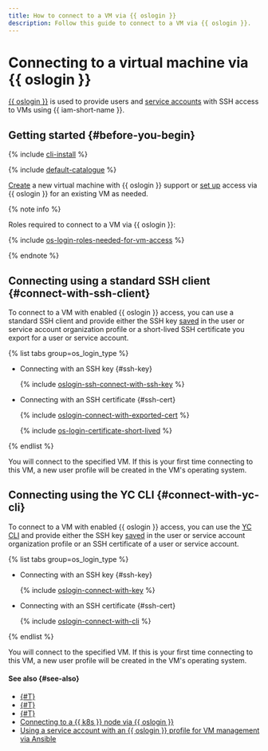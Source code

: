 ```yaml
---
title: How to connect to a VM via {{ oslogin }}
description: Follow this guide to connect to a VM via {{ oslogin }}.
---
```


# Connecting to a virtual machine via {{ oslogin }}

[{{ oslogin }}](../../../organization/concepts/os-login.md) is used to provide users and [service accounts](../../../iam/concepts/users/service-accounts.md) with SSH access to VMs using {{ iam-short-name }}.

## Getting started {#before-you-begin}

{% include [cli-install](../../../_includes/cli-install.md) %}

{% include [default-catalogue](../../../_includes/default-catalogue.md) %}

[Create](./os-login-create-vm.md) a new virtual machine with {{ oslogin }} support or [set up](./enable-os-login.md) access via {{ oslogin }} for an existing VM as needed.

{% note info %}

Roles required to connect to a VM via {{ oslogin }}:

{% include [os-login-roles-needed-for-vm-access](../../../_includes/organization/os-login-roles-needed-for-vm-access.md) %}

{% endnote %}

## Connecting using a standard SSH client {#connect-with-ssh-client}

To connect to a VM with enabled {{ oslogin }} access, you can use a standard SSH client and provide either the SSH key [saved](../../../organization/operations/add-ssh.md) in the user or service account organization profile or a short-lived SSH certificate you export for a user or service account.

{% list tabs group=os_login_type %}

- Connecting with an SSH key {#ssh-key}

  {% include [oslogin-ssh-connect-with-ssh-key](../../../_includes/compute/oslogin-ssh-connect-with-ssh-key.md) %}

- Connecting with an SSH certificate {#ssh-cert}

  {% include [oslogin-connect-with-exported-cert](../../../_includes/compute/oslogin-connect-with-exported-cert.md) %}

  {% include [os-login-certificate-short-lived](../../../_includes/compute/os-login-certificate-short-lived.md) %}

{% endlist %}

You will connect to the specified VM. If this is your first time connecting to this VM, a new user profile will be created in the VM's operating system.

## Connecting using the YC CLI {#connect-with-yc-cli}

To connect to a VM with enabled {{ oslogin }} access, you can use the [YC CLI](../../../cli/quickstart.md) and provide either the SSH key [saved](../../../organization/operations/add-ssh.md) in the user or service account organization profile or an SSH certificate of a user or service account.

{% list tabs group=os_login_type %}

- Connecting with an SSH key {#ssh-key}

  {% include [oslogin-connect-with-key](../../../_includes/compute/oslogin-connect-with-key.md) %}

- Connecting with an SSH certificate {#ssh-cert}

  {% include [oslogin-connect-with-cli](../../../_includes/compute/oslogin-connect-with-cli.md) %}

{% endlist %}

You will connect to the specified VM. If this is your first time connecting to this VM, a new user profile will be created in the VM's operating system.

#### See also {#see-also}

* [{#T}](../../../organization/operations/os-login-access.md)
* [{#T}](../../../organization/operations/add-ssh.md)
* [{#T}](./os-login-export-certificate.md)
* [Connecting to a {{ k8s }} node via {{ oslogin }}](../../../managed-kubernetes/operations/node-connect-oslogin.md)
* [Using a service account with an {{ oslogin }} profile for VM management via Ansible](../../../tutorials/security/sa-oslogin-ansible.md)
